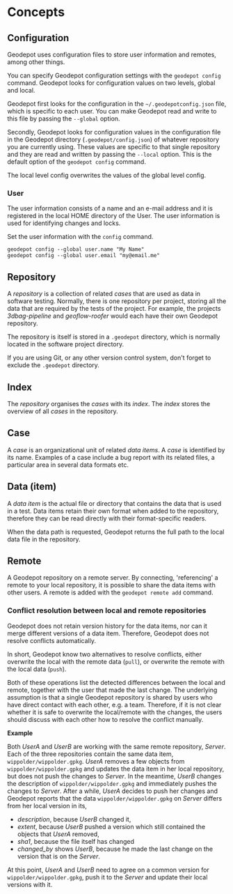 # Concepts

## Configuration

Geodepot uses configuration files to store user information and remotes, among other things.

You can specify Geodepot configuration settings with the `geodepot config` command.
Geodepot looks for configuration values on two levels, global and local.

Geodepot first looks for the configuration in the `~/.geodepotconfig.json` file, which is specific to each user.
You can make Geodepot read and write to this file by passing the `--global` option.

Secondly, Geodepot looks for configuration values in the configuration file in the Geodepot directory (`.geodepot/config.json`) of whatever repository you are currently using.
These values are specific to that single repository and they are read and written by passing the `--local` option.
This is the default option of the `geodepot config` command.

The local level config overwrites the values of the global level config.

### User

The user information consists of a name and an e-mail address and it is registered in the local HOME directory of the User.
The user information is used for identifying changes and locks.

Set the user information with the `config` command.

```shell
geodepot config --global user.name "My Name"
geodepot config --global user.email "my@email.me"
```

## Repository

A *repository* is a collection of related *cases* that are used as data in software testing.
Normally, there is one repository per project, storing all the data that are required by the tests of the project.
For example, the projects *3dbag-pipeline* and *geoflow-roofer* would each have their own Geodepot repository.

The repository is itself is stored in a `.geodepot` directory, which is normally located in the software project directory.

If you are using Git, or any other version control system, don't forget to exclude the `.geodepot` directory.

## Index

The *repository* organises the *cases* with its *index*.
The *index* stores the overview of all *cases* in the repository.

## Case

A *case* is an organizational unit of related *data items*.
A *case* is identified by its name.
Examples of a case include a bug report with its related files, a particular area in several data formats etc.

## Data (item)

A *data item* is the actual file or directory that contains the data that is used in a test.
Data items retain their own format when added to the repository, therefore they can be read directly with their format-specific readers.

When the data path is requested, Geodepot returns the full path to the local data file in the repository.

## Remote

A Geodepot repository on a remote server.
By connecting, 'referencing' a remote to your local repository, it is possible to share the data items with other users.
A remote is added with the `geodepot remote add` command.

### Conflict resolution between local and remote repositories

Geodepot does not retain version history for the data items, nor can it merge different versions of a data item.
Therefore, Geodepot does not resolve conflicts automatically.

In short, Geodepot know two alternatives to resolve conflicts, either overwrite the local with the remote data (`pull`), or overwrite the remote with the local data (`push`).

Both of these operations list the detected differences between the local and remote, together with the user that made the last change.
The underlying assumption is that a single Geodepot repository is shared by users who have direct contact with each other, e.g. a team.
Therefore, if it is not clear whether it is safe to overwrite the local/remote with the changes, the users should discuss with each other how to resolve the conflict manually.

**Example**

Both _UserA_ and _UserB_ are working with the same remote repository, _Server_.
Each of the three repositories contain the same data item, `wippolder/wippolder.gpkg`.
_UserA_ removes a few objects from `wippolder/wippolder.gpkg` and updates the data item in her local repository, but does not push the changes to _Server_.
In the meantime, _UserB_ changes the description of `wippolder/wippolder.gpkg` and immediately pushes the changes to _Server_.
After a while, _UserA_ decides to push her changes and Geodepot reports that the data `wippolder/wippolder.gpkg` on _Server_ differs from her local version in its,

- _description_, because _UserB_ changed it,
- _extent_, because _UserB_ pushed a version which still contained the objects that _UserA_ removed,
- _sha1_, because the file itself has changed
- _changed_by_ shows _UserB_, because he made the last change on the version that is on the _Server_.

At this point, _UserA_ and _UserB_ need to agree on a common version for `wippolder/wippolder.gpkg`, push it to the _Server_ and update their local versions with it.

